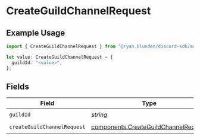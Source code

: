 # CreateGuildChannelRequest

## Example Usage

```typescript
import { CreateGuildChannelRequest } from "@ryan.blunden/discord-sdk/models/operations";

let value: CreateGuildChannelRequest = {
  guildId: "<value>",
};
```

## Fields

| Field                                                                                        | Type                                                                                         | Required                                                                                     | Description                                                                                  |
| -------------------------------------------------------------------------------------------- | -------------------------------------------------------------------------------------------- | -------------------------------------------------------------------------------------------- | -------------------------------------------------------------------------------------------- |
| `guildId`                                                                                    | *string*                                                                                     | :heavy_check_mark:                                                                           | N/A                                                                                          |
| `createGuildChannelRequest`                                                                  | [components.CreateGuildChannelRequest](../../models/components/createguildchannelrequest.md) | :heavy_check_mark:                                                                           | N/A                                                                                          |
